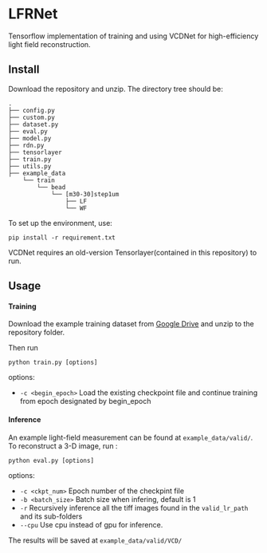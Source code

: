 # LFRNet

Tensorflow implementation of training and using VCDNet for high-efficiency light field reconstruction. 

## Install

Download the repository and unzip. The directory tree should be: 
```    
.
├── config.py
├── custom.py
├── dataset.py
├── eval.py
├── model.py
├── rdn.py
├── tensorlayer
├── train.py
├── utils.py
├── example_data
    └── train
        └── bead
            └── [m30-30]step1um
                ├── LF
                └── WF
```

To set up the environment, use:
```
pip install -r requirement.txt
```
VCDNet requires an old-version Tensorlayer(contained in this repository) to run.

## Usage

#### Training 

Download the example training dataset from [Google Drive](https://drive.google.com/file/d/1vFP1dX7hKmctt7DVQ0-MQ8fBYwcDIYwc/view?usp=sharing) and unzip to the repository folder. 

Then run

```
python train.py [options]
```
options:

* `-c <begin_epoch>`   Load the existing checkpoint file and continue training from epoch designated by begin_epoch    

#### Inference

An example light-field measurement can be found at `example_data/valid/`. To reconstruct a 3-D image, run :
```
python eval.py [options]
```

options:

* `-c <ckpt_num>`    Epoch number of the checkpint file 
* `-b <batch_size>`  Batch size when infering, default is 1
* `-r`               Recursively inference all the tiff images found in the `valid_lr_path` and its sub-folders
*  `--cpu`           Use cpu instead of gpu for inference. 

The results will be saved at `example_data/valid/VCD/`
